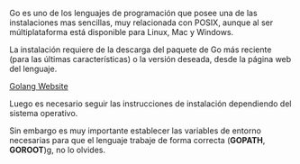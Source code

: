 Go es uno de los lenguajes de programación que posee una de las
instalaciones mas sencillas, muy relacionada con POSIX, aunque al ser
múltiplataforma está disponible para Linux, Mac y Windows.

La instalación requiere de la descarga del paquete de Go más reciente
(para las últimas características) o la versión deseada, desde la página web del lenguaje.

[Golang Website](https://go.dev/dl)

Luego es necesario seguir las instrucciones de instalación dependiendo
del sistema operativo.

Sin embargo es muy importante establecer las variables de entorno
necesarias para que el lenguaje trabaje de forma correcta (**GOPATH**, **GOROOT**)g, no lo
olvides.